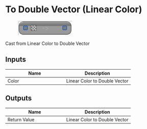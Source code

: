 # To Double Vector (Linear Color)

<div align="left" data-full-width="false">

<figure><img src="To_Double_Vector_(Linear_Color).png" alt=""><figcaption></figcaption></figure>

</div>

Cast from Linear Color to Double Vector

## Inputs

<table>
<thead><tr><th width="170">Name</th><th>Description</th></tr></thead>
<tbody>
<tr><td>Color</td><td>Linear Color to Double Vector</td></tr>
</tbody>
</table>

## Outputs

<table>
<thead><tr><th width="170">Name</th><th>Description</th></tr></thead>
<tbody>
<tr><td>Return Value</td><td>Linear Color to Double Vector</td></tr>
</tbody>
</table>